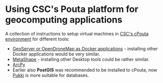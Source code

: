 # Using CSC's Pouta platform for geocomputing applications
A collection of instructions to setup virtual machines in [CSC's cPouta environment](https://docs.csc.fi/cloud/pouta/) for different tools:
- [GeoServer or OpenDroneMap as Docker applications](./docker_geoserver_or_opendronemap) - installing other Docker applications would be very similar.
- [MetaShape](./metashape_with_VNC)  - installing other Desktop tools could be rather similar.
- [ArcPy](./arcpy)
- Earlier also **PostGIS** was recommended to be installed to cPouta, now [Pukki](https://docs.csc.fi/cloud/dbaas/) is more suitable for databases.

